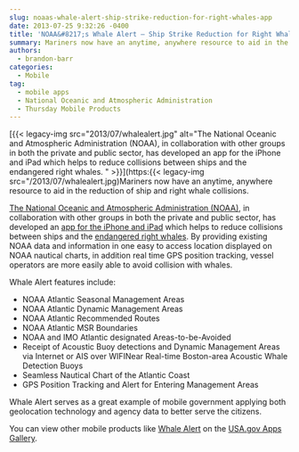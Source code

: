 ```yaml
---
slug: noaas-whale-alert-ship-strike-reduction-for-right-whales-app
date: 2013-07-25 9:32:26 -0400
title: 'NOAA&#8217;s Whale Alert – Ship Strike Reduction for Right Whales App'
summary: Mariners now have an anytime, anywhere resource to aid in the
authors:
  - brandon-barr
categories:
  - Mobile
tag:
  - mobile apps
  - National Oceanic and Atmospheric Administration
  - Thursday Mobile Products
---
```


[{{< legacy-img src="2013/07/whalealert.jpg" alt="The National Oceanic and Atmospheric Administration (NOAA), in collaboration with other groups in both the private and public sector, has developed an app for the iPhone and iPad which helps to reduce collisions between ships and the endangered right whales. " >}}](https:{{< legacy-img src="/2013/07/whalealert.jpg)Mariners now have an anytime, anywhere resource to aid in the reduction of ship and right whale collisions.

[The National Oceanic and Atmospheric Administration (NOAA)](http://www.noaa.gov/), in collaboration with other groups in both the private and public sector, has developed an [app for the iPhone and iPad](https://itunes.apple.com/us/app/whale-alert-ship-strike-reduction/id511707112?mt=8) which helps to reduce collisions between ships and the [endangered right whales](http://www.nmfs.noaa.gov/pr/species/mammals/cetaceans/rightwhale_northatlantic.htm). By providing existing NOAA data and information in one easy to access location displayed on NOAA nautical charts, in addition real time GPS position tracking, vessel operators are more easily able to avoid collision with whales.

Whale Alert features include:

  * NOAA Atlantic Seasonal Management Areas
  * NOAA Atlantic Dynamic Management Areas
  * NOAA Atlantic Recommended Routes
  * NOAA Atlantic MSR Boundaries
  * NOAA and IMO Atlantic designated Areas-to-be-Avoided
  * Receipt of Acoustic Buoy detections and Dynamic Management Areas via Internet or AIS over WIFINear Real-time Boston-area Acoustic Whale Detection Buoys
  * Seamless Nautical Chart of the Atlantic Coast
  * GPS Position Tracking and Alert for Entering Management Areas

Whale Alert serves as a great example of mobile government applying both geolocation technology and agency data to better serve the citizens.

You can view other mobile products like [Whale Alert](http://stellwagen.noaa.gov/protect/whalealert.html) on the [USA.gov Apps Gallery](http://apps.usa.gov/).